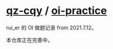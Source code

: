 # [qz-cqy](https://github.com/qz-cqy) / [oi-practice](https://github.com/qz-cqy/oi-practice)

rui\_er 的 OI 做题记录 from 2021.7.12。

本仓库正在完善中。